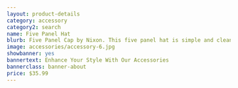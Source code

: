```yaml
---
layout: product-details
category: accessory
category2: search
name: Five Panel Hat
blurb: Five Panel Cap by Nixon. This five panel hat is simple and clean. Goes well with your summer outfits.
image: accessories/accessory-6.jpg
showbanner: yes
bannertext: Enhance Your Style With Our Accessories
bannerclass: banner-about
price: $35.99
---
```


